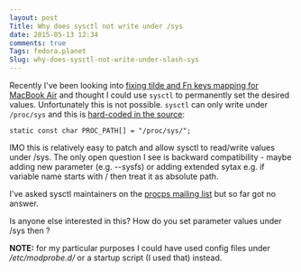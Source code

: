 ```yaml
---
layout: post
Title: Why does sysctl not write under /sys
date: 2015-05-13 12:34
comments: true
Tags: fedora.planet
Slug: why-does-sysctl-not-write-under-slash-sys
---
```


Recently I've been looking into 
[fixing tilde and Fn keys mapping for MacBook Air](/blog/2015/04/30/fixing-tilde-and-function-keys-mapping-for-macbook-air-on-linux/)
and thought I could use `sysctl` to permanently set the desired values. Unfortunately this is not
possible. `sysctl` can only write under `/proc/sys` and this is 
[hard-coded in the source](https://gitlab.com/procps-ng/procps/blob/master/sysctl.c#L54):

    static const char PROC_PATH[] = "/proc/sys/";


IMO this is relatively easy to patch and allow sysctl to read/write values under /sys.
The only open question I see is backward compatibility - maybe adding new parameter (e.g. --sysfs)
or adding extended sytax e.g. if variable name starts with / then treat it as absolute path.

I've asked sysctl maintainers on the 
[procps mailing list](http://www.freelists.org/post/procps/Can-we-make-sysctl-readwrite-sys-values-along-with-procsys)
but so far got no answer. 

Is anyone else interested in this? How do you set parameter values under /sys then ?


**NOTE:** for my particular purposes I could have used config files under
*/etc/modprobe.d/* or a startup script (I used that) instead.
